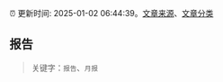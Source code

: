 :alarm_clock: 更新时间: 2025-01-02 06:44:39。[文章来源](/README.md)、[文章分类](/TAGS.md)

## 报告


> 关键字：`报告`、`月报`



